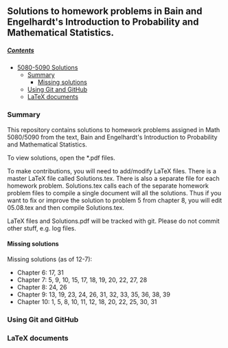 ## Solutions to homework problems in Bain and Engelhardt's Introduction to Probability and Mathematical Statistics.

##### [Contents](#user-content-homework-solutions)

- [5080-5090 Solutions](#user-content-homework-solutions)
  - [Summary](#user-content-summary)
    - [Missing solutions](#user-content-missing)
  - [Using Git and GitHub](#user-content-git)
  - [LaTeX documents](#user-content-latex)

### Summary

This repository contains solutions to homework problems assigned in Math 5080/5090 from the text, Bain and Engelhardt's Introduction to Probability and Mathematical Statistics.

To view solutions, open the *.pdf files.

To make contributions, you will need to add/modify LaTeX files.  There is a master LaTeX file called Solutions.tex.  There is also a separate file for each homework problem.  Solutions.tex calls each of the separate homework problem files to compile a single document will all the solutions.  Thus if you want to fix or improve the solution to problem 5 from chapter 8, you will edit 05.08.tex and then compile Solutions.tex.

LaTeX files and Solutions.pdf will be tracked with git.  Please do not commit other stuff, e.g. log files.

#### Missing solutions

Missing solutions (as of 12-7):
* Chapter 6: 17, 31
* Chapter 7: 5, 9, 10, 15, 17, 18, 19, 20, 22, 27, 28
* Chapter 8: 24, 26
* Chapter 9: 13, 19, 23, 24, 26, 31, 32, 33, 35, 36, 38, 39
* Chapter 10: 1, 5, 8, 10, 11, 12, 18, 20, 22, 25, 30, 31

### Using Git and GitHub

### LaTeX documents
